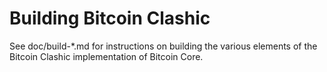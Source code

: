 Building Bitcoin Clashic
======================

See doc/build-*.md for instructions on building the various
elements of the Bitcoin Clashic implementation of Bitcoin
Core.
